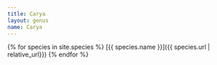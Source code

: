 ```yaml
---
title: Carya
layout: genus
name: Carya
---
```


{% for species in site.species %}
[{{ species.name }}]({{ species.url | relative_url}})
{% endfor %}